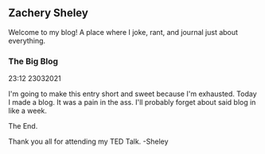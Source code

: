 ## Zachery Sheley

Welcome to my blog! A place where I joke, rant, and journal just about everything.

### The Big Blog

23:12
23032021

I'm going to make this entry short and sweet because I'm exhausted.
Today I made a blog. It was a pain in the ass. I'll probably forget about said blog in like a week.

The End.

Thank you all for attending my TED Talk.
-Sheley
